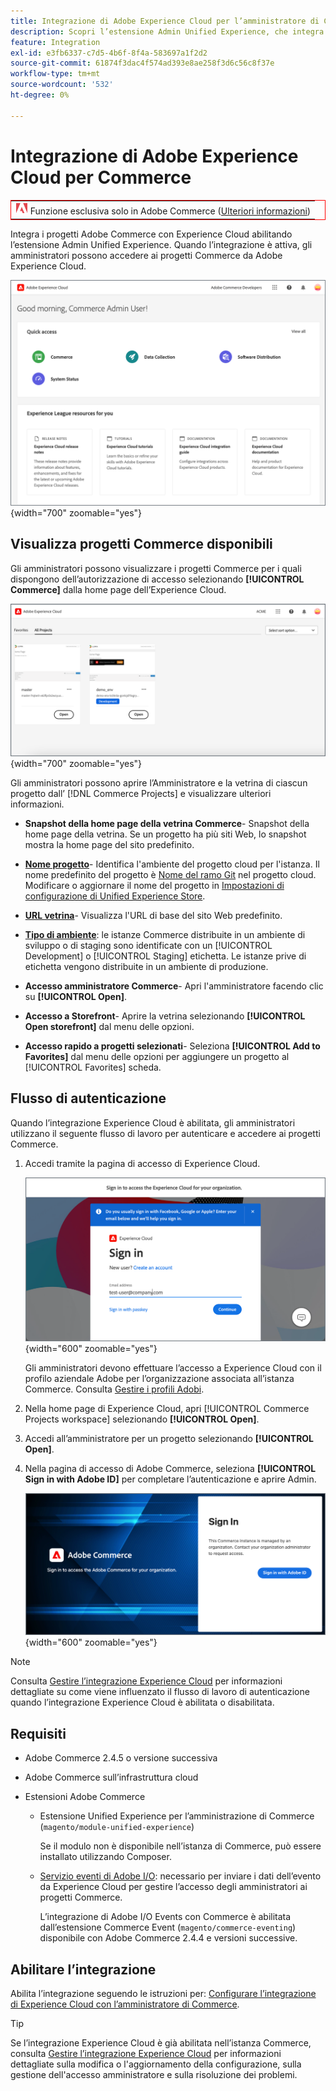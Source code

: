 ```yaml
---
title: Integrazione di Adobe Experience Cloud per l’amministratore di Commerce
description: Scopri l’estensione Admin Unified Experience, che integra Commerce con Experience Cloud in modo che i clienti possano accedere ai progetti Commerce dalla pagina Home di Experience Cloud.
feature: Integration
exl-id: e3fb6337-c7d5-4b6f-8f4a-583697a1f2d2
source-git-commit: 61874f3dac4f574ad393e8ae258f3d6c56c8f37e
workflow-type: tm+mt
source-wordcount: '532'
ht-degree: 0%

---
```


# Integrazione di Adobe Experience Cloud per Commerce

<table style="border:1px solid red">
<tr><td><img alt="Funzione di Adobe Commerce" src="../assets/adobe-logo.svg" width="20" height="20" /> Funzione esclusiva solo in Adobe Commerce (<a href="https://experienceleague.adobe.com/docs/commerce-admin/user-guides/home.html#product-editions">Ulteriori informazioni</a>)</td></tr>
</table>

Integra i progetti Adobe Commerce con Experience Cloud abilitando l’estensione Admin Unified Experience. Quando l’integrazione è attiva, gli amministratori possono accedere ai progetti Commerce da Adobe Experience Cloud.

![Accedere a Commerce dalla home page dell’Experience Cloud](./assets/admin-uex-home-page.png){width="700" zoomable="yes"}

## Visualizza progetti Commerce disponibili

Gli amministratori possono visualizzare i progetti Commerce per i quali dispongono dell’autorizzazione di accesso selezionando **[!UICONTROL Commerce]** dalla home page dell’Experience Cloud.

![Area di lavoro Progetti Commerce su Experience Cloud](./assets/admin-uex-commerce-projects-home.png){width="700" zoomable="yes"}

Gli amministratori possono aprire l’Amministratore e la vetrina di ciascun progetto dall’ [!DNL Commerce Projects] e visualizzare ulteriori informazioni.

- **Snapshot della home page della vetrina Commerce**- Snapshot della home page della vetrina. Se un progetto ha più siti Web, lo snapshot mostra la home page del sito predefinito.

- **[Nome progetto](https://experienceleague.adobe.com/docs/commerce-cloud-service/user-guide/architecture/pro-develop-deploy-workflow.html)**- Identifica l&#39;ambiente del progetto cloud per l&#39;istanza. Il nome predefinito del progetto è [Nome del ramo Git](https://experienceleague.adobe.com/docs/commerce-cloud-service/user-guide/project/console-branches.html) nel progetto cloud. Modificare o aggiornare il nome del progetto in [Impostazioni di configurazione di Unified Experience Store](admin-unified-experience-integration-manage.md#manage-the-integration-from-the-admin).

- **[URL vetrina](../stores-purchase/store-urls.md)**- Visualizza l&#39;URL di base del sito Web predefinito.

- **[Tipo di ambiente](https://experienceleague.adobe.com/docs/commerce-cloud-service/user-guide/architecture/pro-develop-deploy-workflow.html)**: le istanze Commerce distribuite in un ambiente di sviluppo o di staging sono identificate con un [!UICONTROL Development] o [!UICONTROL Staging] etichetta. Le istanze prive di etichetta vengono distribuite in un ambiente di produzione.

- **Accesso amministratore Commerce**- Apri l&#39;amministratore facendo clic su **[!UICONTROL Open]**.

- **Accesso a Storefront**- Aprire la vetrina selezionando **[!UICONTROL Open storefront]** dal menu delle opzioni.

- **Accesso rapido a progetti selezionati**- Seleziona **[!UICONTROL Add to Favorites]** dal menu delle opzioni per aggiungere un progetto al [!UICONTROL Favorites] scheda.

## Flusso di autenticazione

Quando l’integrazione Experience Cloud è abilitata, gli amministratori utilizzano il seguente flusso di lavoro per autenticare e accedere ai progetti Commerce.

1. Accedi tramite la pagina di accesso di Experience Cloud.

   ![Pagina di accesso Experience Cloud](./assets/admin-uex-experience-cloud-login.png){width="600" zoomable="yes"}

   Gli amministratori devono effettuare l’accesso a Experience Cloud con il profilo aziendale Adobe per l’organizzazione associata all’istanza Commerce. Consulta [Gestire i profili Adobi](https://helpx.adobe.com/enterprise/using/manage-adobe-profiles.html).

1. Nella home page di Experience Cloud, apri [!UICONTROL Commerce Projects workspace] selezionando **[!UICONTROL Open]**.

1. Accedi all’amministratore per un progetto selezionando **[!UICONTROL Open]**.

1. Nella pagina di accesso di Adobe Commerce, seleziona **[!UICONTROL Sign in with Adobe ID]** per completare l’autenticazione e aprire Admin.

   ![Pagina di accesso di Adobe Commerce](./assets/admin-adobeid-login.png){width="600" zoomable="yes"}

>[!NOTE]
>
>Consulta [Gestire l’integrazione Experience Cloud](admin-unified-experience-integration-manage.md) per informazioni dettagliate su come viene influenzato il flusso di lavoro di autenticazione quando l’integrazione Experience Cloud è abilitata o disabilitata.

## Requisiti

- Adobe Commerce 2.4.5 o versione successiva
- Adobe Commerce sull’infrastruttura cloud
- Estensioni Adobe Commerce

   - Estensione Unified Experience per l’amministrazione di Commerce (`magento/module-unified-experience`)

     Se il modulo non è disponibile nell’istanza di Commerce, può essere installato utilizzando Composer.

   - [Servizio eventi di Adobe I/O](https://developer.adobe.com/commerce/extensibility/events/): necessario per inviare i dati dell’evento da Experience Cloud per gestire l’accesso degli amministratori ai progetti Commerce.

     L’integrazione di Adobe I/O Events con Commerce è abilitata dall’estensione Commerce Event (`magento/commerce-eventing`) disponibile con Adobe Commerce 2.4.4 e versioni successive.

## Abilitare l’integrazione

Abilita l’integrazione seguendo le istruzioni per: [Configurare l’integrazione di Experience Cloud con l’amministratore di Commerce](admin-unified-experience-integration-configure.md).

>[!TIP]
>
>Se l’integrazione Experience Cloud è già abilitata nell’istanza Commerce, consulta [Gestire l’integrazione Experience Cloud](admin-unified-experience-integration-manage.md) per informazioni dettagliate sulla modifica o l&#39;aggiornamento della configurazione, sulla gestione dell&#39;accesso amministratore e sulla risoluzione dei problemi.
